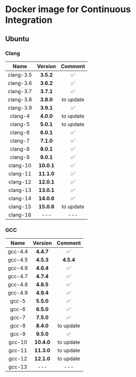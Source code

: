 # Docker image for Continuous Integration

## Ubuntu

### Clang

|    Name    |   Version   |  Comment  |
|:----------:|:-----------:|:---------:|
| clang-3.5  |  **3.5.2**  |     ✅    |
| clang-3.6  |  **3.6.2**  |     ✅    |
| clang-3.7  |  **3.7.1**  |     ✅    |
| clang-3.8  |  **3.8.0**  | to update |
| clang-3.9  |  **3.9.1**  |     ✅    |
|  clang-4   |  **4.0.0**  | to update |
|  clang-5   |  **5.0.1**  | to update |
|  clang-6   |  **6.0.1**  |     ✅    |
|  clang-7   |  **7.1.0**  |     ✅    |
|  clang-8   |  **8.0.1**  |     ✅    |
|  clang-9   |  **9.0.1**  |     ✅    |
|  clang-10  | **10.0.1**  |     ✅    |
|  clang-11  | **11.1.0**  |     ✅    |
|  clang-12  | **12.0.1**  |     ✅    |
|  clang-13  | **13.0.1**  |     ✅    |
|  clang-14  | **14.0.6**  |     ✅    |
|  clang-15  | **15.0.6**  | to update |
|  clang-16  |     ---     |    ---    |

### GCC

|   Name    |   Version   |   Comment  |
|:---------:|:-----------:|:----------:|
|  gcc-4.4  |  **4.4.7**  |      ✅    |
|  gcc-4.5  |  **4.5.3**  | **4.5.4**  |
|  gcc-4.6  |  **4.6.4**  |      ✅    |
|  gcc-4.7  |  **4.7.4**  |      ✅    |
|  gcc-4.8  |  **4.8.5**  |      ✅    |
|  gcc-4.9  |  **4.9.4**  |      ✅    |
|   gcc-5   |  **5.5.0**  |      ✅    |
|   gcc-6   |  **6.5.0**  |      ✅    |
|   gcc-7   |  **7.5.0**  |      ✅    |
|   gcc-8   |  **8.4.0**  | to update  |
|   gcc-9   |  **9.5.0**  |      ✅    |
|  gcc-10   | **10.4.0**  | to update  |
|  gcc-11   | **11.3.0**  | to update  |
|  gcc-12   | **12.1.0**  | to update  |
|  gcc-13   |     ---     |     ---    |
